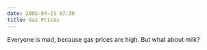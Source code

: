 ```yaml
---
date: 2005-04-21 07:39
title: Gas Prices
---
```

Everyone is mad,
because gas prices are high.
But what about milk?
